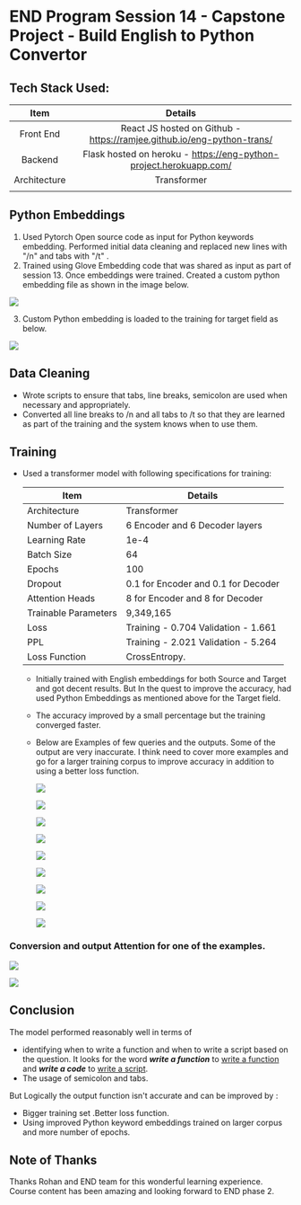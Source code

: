 # END Program Session 14 - Capstone Project - Build English to Python Convertor



## Tech Stack Used:

|     Item     |                           Details                            |
| :----------: | :----------------------------------------------------------: |
|  Front End   | React JS hosted on Github - https://ramjee.github.io/eng-python-trans/ | 
|   Backend    | Flask hosted on heroku - https://eng-python-project.herokuapp.com/ |
| Architecture |                         Transformer                          |
|              |                                                              |



## Python Embeddings

1. Used Pytorch Open source code as input for Python keywords embedding. Performed initial data cleaning and replaced new lines with "/n" and tabs with "/t" .
2. Trained using Glove Embedding code that was shared as input as part of session 13. Once embeddings were trained. Created a custom python embedding file  as shown in the image below.

![](https://github.com/rramjee/DeepLearningExperiments/blob/master/DeepLearningExperiments/NLP%20Experiments/NLP%20End%20Program%20Capstone%20Project/Custom%20Embedding%20File.jpg)

3.  Custom Python embedding is loaded to the training for target field as below.

   ![](https://github.com/rramjee/DeepLearningExperiments/blob/master/DeepLearningExperiments/NLP%20Experiments/NLP%20End%20Program%20Capstone%20Project/Custom%20Embedding%20File_new.jpg)

## Data Cleaning

- Wrote scripts to ensure that tabs, line breaks, semicolon are used when necessary and appropriately.
- Converted all line breaks to /n and all tabs to /t so that they are learned as part of the training and the system knows when to use them. 

## Training 

- Used a transformer model with following specifications for training:

  | Item                 | Details                             |
  | -------------------- | ----------------------------------- |
  | Architecture         | Transformer                         |
  | Number of Layers     | 6 Encoder and 6 Decoder layers      |
  | Learning Rate        | 1e-4                                |
  | Batch Size           | 64                                  |
  | Epochs               | 100                                 |
  | Dropout              | 0.1 for Encoder and 0.1 for Decoder |
  | Attention Heads      | 8 for Encoder and 8 for Decoder     |
  | Trainable Parameters | 9,349,165                           |
  | Loss                 | Training - 0.704 Validation - 1.661 |
  | PPL                  | Training - 2.021 Validation - 5.264 |
  | Loss Function        | CrossEntropy.                       |

  - Initially trained with English embeddings for both Source and Target and got decent results. But In the quest to improve the accuracy, had used Python Embeddings as mentioned above for the Target field. 

  - The accuracy improved by a small percentage but the training converged faster.

  - Below are Examples of few queries and the outputs. Some of the output are very inaccurate. I think need to cover more examples and go for a larger training corpus to improve accuracy in addition to using a better loss function.

    ![](https://github.com/rramjee/DeepLearningExperiments/blob/master/DeepLearningExperiments/NLP%20Experiments/NLP%20End%20Program%20Capstone%20Project/Example1.jpg)

    ![](https://github.com/rramjee/DeepLearningExperiments/blob/master/DeepLearningExperiments/NLP%20Experiments/NLP%20End%20Program%20Capstone%20Project/Example2.jpg)

    ![](https://github.com/rramjee/DeepLearningExperiments/blob/master/DeepLearningExperiments/NLP%20Experiments/NLP%20End%20Program%20Capstone%20Project/Example3.jpg)

    ![](https://github.com/rramjee/DeepLearningExperiments/blob/master/DeepLearningExperiments/NLP%20Experiments/NLP%20End%20Program%20Capstone%20Project/Example4.jpg)

    ![](https://github.com/rramjee/DeepLearningExperiments/blob/master/DeepLearningExperiments/NLP%20Experiments/NLP%20End%20Program%20Capstone%20Project/Example5_Failure.jpg)

    ![](https://github.com/rramjee/DeepLearningExperiments/blob/master/DeepLearningExperiments/NLP%20Experiments/NLP%20End%20Program%20Capstone%20Project/Example6_Failure.jpg)

    ![](https://github.com/rramjee/DeepLearningExperiments/blob/master/DeepLearningExperiments/NLP%20Experiments/NLP%20End%20Program%20Capstone%20Project/Example8.jpg)

    ![](https://github.com/rramjee/DeepLearningExperiments/blob/master/DeepLearningExperiments/NLP%20Experiments/NLP%20End%20Program%20Capstone%20Project/Example9.jpg)

    ![](https://github.com/rramjee/DeepLearningExperiments/blob/master/DeepLearningExperiments/NLP%20Experiments/NLP%20End%20Program%20Capstone%20Project/Example10.jpg)
    
    
    
    

### Conversion and output Attention for one of the examples.

![](https://github.com/rramjee/DeepLearningExperiments/blob/master/DeepLearningExperiments/NLP%20Experiments/NLP%20End%20Program%20Capstone%20Project/prt%20example.jpg)

![](https://github.com/rramjee/DeepLearningExperiments/blob/master/DeepLearningExperiments/NLP%20Experiments/NLP%20End%20Program%20Capstone%20Project/download.png)

## Conclusion

The model performed reasonably well in terms of 

- identifying when to write a function and when to write a script based on the question. It looks for the word ***write a function*** to <u>write a function</u> and ***write a code*** to <u>write a script</u>.
- The usage of semicolon and tabs.

But Logically the output function isn't accurate and can be improved by :

- Bigger  training set .Better loss function.
- Using improved Python keyword embeddings trained on larger corpus and more number of epochs.

## Note of Thanks

Thanks Rohan and END team for this wonderful learning experience. Course content has been amazing and looking forward to END phase 2. 
